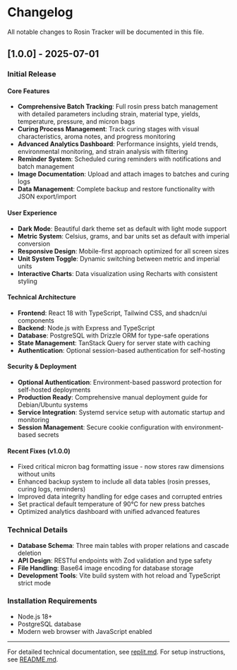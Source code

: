 # Changelog

All notable changes to Rosin Tracker will be documented in this file.

## [1.0.0] - 2025-07-01

### Initial Release

#### Core Features
- **Comprehensive Batch Tracking**: Full rosin press batch management with detailed parameters including strain, material type, yields, temperature, pressure, and micron bags
- **Curing Process Management**: Track curing stages with visual characteristics, aroma notes, and progress monitoring
- **Advanced Analytics Dashboard**: Performance insights, yield trends, environmental monitoring, and strain analysis with filtering
- **Reminder System**: Scheduled curing reminders with notifications and batch management
- **Image Documentation**: Upload and attach images to batches and curing logs
- **Data Management**: Complete backup and restore functionality with JSON export/import

#### User Experience
- **Dark Mode**: Beautiful dark theme set as default with light mode support
- **Metric System**: Celsius, grams, and bar units set as default with imperial conversion
- **Responsive Design**: Mobile-first approach optimized for all screen sizes
- **Unit System Toggle**: Dynamic switching between metric and imperial units
- **Interactive Charts**: Data visualization using Recharts with consistent styling

#### Technical Architecture
- **Frontend**: React 18 with TypeScript, Tailwind CSS, and shadcn/ui components
- **Backend**: Node.js with Express and TypeScript
- **Database**: PostgreSQL with Drizzle ORM for type-safe operations
- **State Management**: TanStack Query for server state with caching
- **Authentication**: Optional session-based authentication for self-hosting

#### Security & Deployment
- **Optional Authentication**: Environment-based password protection for self-hosted deployments
- **Production Ready**: Comprehensive manual deployment guide for Debian/Ubuntu systems
- **Service Integration**: Systemd service setup with automatic startup and monitoring
- **Session Management**: Secure cookie configuration with environment-based secrets

#### Recent Fixes (v1.0.0)
- Fixed critical micron bag formatting issue - now stores raw dimensions without units
- Enhanced backup system to include all data tables (rosin presses, curing logs, reminders)
- Improved data integrity handling for edge cases and corrupted entries
- Set practical default temperature of 90°C for new press batches
- Optimized analytics dashboard with unified advanced features

### Technical Details
- **Database Schema**: Three main tables with proper relations and cascade deletion
- **API Design**: RESTful endpoints with Zod validation and type safety
- **File Handling**: Base64 image encoding for database storage
- **Development Tools**: Vite build system with hot reload and TypeScript strict mode

### Installation Requirements
- Node.js 18+
- PostgreSQL database
- Modern web browser with JavaScript enabled

---

For detailed technical documentation, see [replit.md](replit.md).
For setup instructions, see [README.md](README.md).